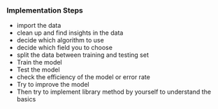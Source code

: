### Implementation Steps
- import the data
- clean up and find insights in the data
- decide which algorithm to use
- decide which field you to choose
- split the data between training and testing set
- Train the model
- Test the model
- check the efficiency of the model or error rate
- Try to improve the model
- Then try to implement library method by yourself to understand the basics